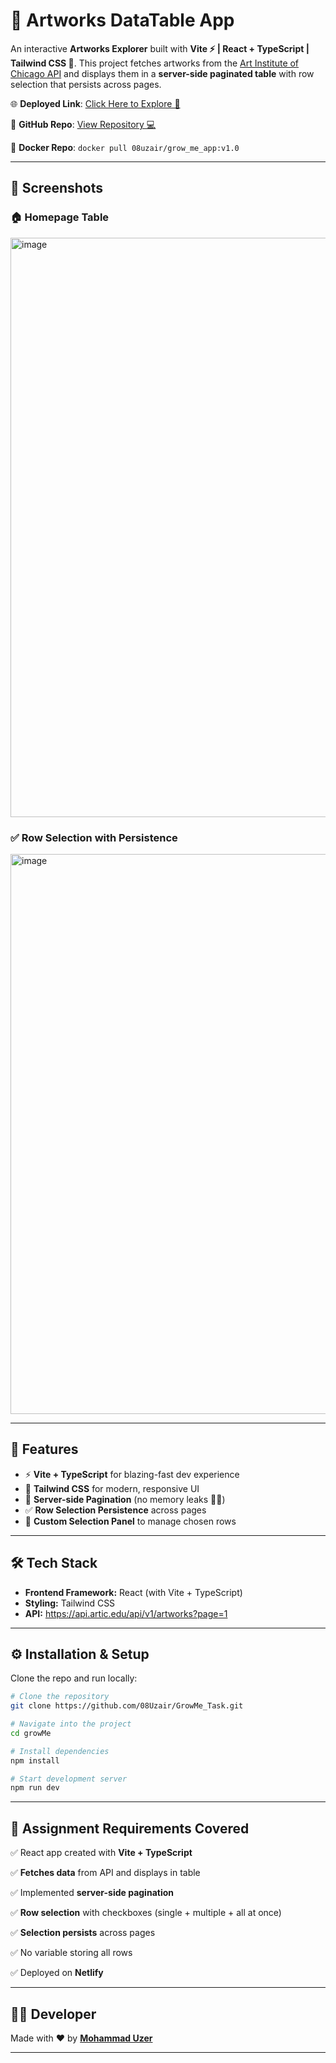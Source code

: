 # 🎨 Artworks DataTable App

An interactive **Artworks Explorer** built with **Vite ⚡ | React + TypeScript | Tailwind CSS 💨**.
This project fetches artworks from the [Art Institute of Chicago API](https://api.artic.edu/api/v1/artworks?page=1) and displays them in a **server-side paginated table** with row selection that persists across pages.

🌐 **Deployed Link**: [Click Here to Explore 🔗](https://growme-assignment-uzerqureshi.netlify.app)

📂 **GitHub Repo**: [View Repository 💻](https://github.com/08Uzair/GrowMe_Task.git)

🐋 **Docker Repo**: ``` docker pull 08uzair/grow_me_app:v1.0 ```

---

## 📸 Screenshots

### 🏠 Homepage Table

<img width="1917" height="927" alt="image" src="https://github.com/user-attachments/assets/0e6f9c3c-e016-4484-8edb-d17d265be96a" />


### ✅ Row Selection with Persistence

<img width="1918" height="896" alt="image" src="https://github.com/user-attachments/assets/cdbbb42b-5319-4d1b-8428-21a6b19aaf46" />

---

## 🚀 Features

* ⚡ **Vite + TypeScript** for blazing-fast dev experience
* 🎨 **Tailwind CSS** for modern, responsive UI
* 🔄 **Server-side Pagination** (no memory leaks 🧠❌)
* ✅ **Row Selection Persistence** across pages
* 📌 **Custom Selection Panel** to manage chosen rows

---

## 🛠️ Tech Stack

* **Frontend Framework:** React (with Vite + TypeScript)
* **Styling:** Tailwind CSS
* **API:** https://api.artic.edu/api/v1/artworks?page=1

---

## ⚙️ Installation & Setup

Clone the repo and run locally:

```bash
# Clone the repository
git clone https://github.com/08Uzair/GrowMe_Task.git

# Navigate into the project
cd growMe

# Install dependencies
npm install

# Start development server
npm run dev
```

---

## 📑 Assignment Requirements Covered

✅ React app created with **Vite + TypeScript**

✅ **Fetches data** from API and displays in table

✅ Implemented **server-side pagination**

✅ **Row selection** with checkboxes (single + multiple + all at once)

✅ **Selection persists** across pages

✅ No variable storing all rows

✅ Deployed on **Netlify**

---

## 👨‍💻 Developer

Made with ❤️ by **[Mohammad Uzer](https://github.com/08Uzair)**

---
